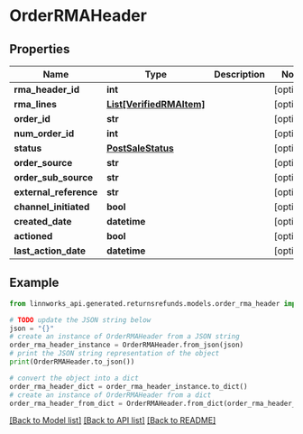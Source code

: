 # OrderRMAHeader


## Properties

Name | Type | Description | Notes
------------ | ------------- | ------------- | -------------
**rma_header_id** | **int** |  | [optional] 
**rma_lines** | [**List[VerifiedRMAItem]**](VerifiedRMAItem.md) |  | [optional] 
**order_id** | **str** |  | [optional] 
**num_order_id** | **int** |  | [optional] 
**status** | [**PostSaleStatus**](PostSaleStatus.md) |  | [optional] 
**order_source** | **str** |  | [optional] 
**order_sub_source** | **str** |  | [optional] 
**external_reference** | **str** |  | [optional] 
**channel_initiated** | **bool** |  | [optional] 
**created_date** | **datetime** |  | [optional] 
**actioned** | **bool** |  | [optional] 
**last_action_date** | **datetime** |  | [optional] 

## Example

```python
from linnworks_api.generated.returnsrefunds.models.order_rma_header import OrderRMAHeader

# TODO update the JSON string below
json = "{}"
# create an instance of OrderRMAHeader from a JSON string
order_rma_header_instance = OrderRMAHeader.from_json(json)
# print the JSON string representation of the object
print(OrderRMAHeader.to_json())

# convert the object into a dict
order_rma_header_dict = order_rma_header_instance.to_dict()
# create an instance of OrderRMAHeader from a dict
order_rma_header_from_dict = OrderRMAHeader.from_dict(order_rma_header_dict)
```
[[Back to Model list]](../README.md#documentation-for-models) [[Back to API list]](../README.md#documentation-for-api-endpoints) [[Back to README]](../README.md)


